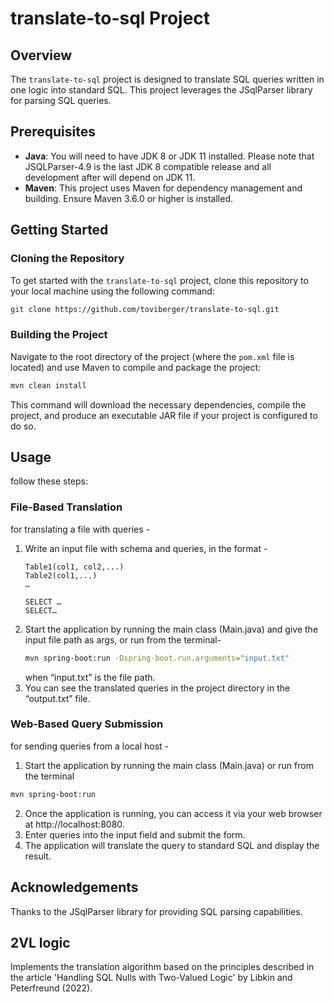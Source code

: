 # translate-to-sql Project

## Overview
The `translate-to-sql` project is designed to translate SQL queries written in one logic into standard SQL. This project leverages the JSqlParser library for parsing SQL queries.


## Prerequisites
- **Java**: You will need to have JDK 8 or JDK 11 installed. Please note that JSQLParser-4.9 is the last JDK 8 compatible release and all development after will depend on JDK 11.
- **Maven**: This project uses Maven for dependency management and building. Ensure Maven 3.6.0 or higher is installed.


## Getting Started

### Cloning the Repository
To get started with the `translate-to-sql` project, clone this repository to your local machine using the following command:

```bash
git clone https://github.com/toviberger/translate-to-sql.git
```

### Building the Project
Navigate to the root directory of the project (where the `pom.xml` file is located) and use Maven to compile and package the project:

```bash
mvn clean install
```
This command will download the necessary dependencies, compile the project, and produce an executable JAR file if your project is configured to do so.


## Usage
follow these steps:

### File-Based Translation
for translating a file with queries -
1. Write an input file with schema and queries, in the format -
   ```text
   Table1(col1, col2,...)
   Table2(col1,...)
   …

   SELECT …
   SELECT…
   ```
2. Start the application by running the main class (Main.java) and give the input file path as args, or run from the terminal-
   ```bash
   mvn spring-boot:run -Dspring-boot.run.arguments="input.txt"
   ```
   when “input.txt” is the file path.
3. You can see the translated queries in the project directory in the “output.txt” file.

### Web-Based Query Submission
for sending queries from a local host -
1. Start the application by running the main class (Main.java) or run from the terminal
```bash
mvn spring-boot:run
```
2. Once the application is running, you can access it via your web browser at http://localhost:8080.
3. Enter queries into the input field and submit the form.
4. The application will translate the query to standard SQL and display the result.


## Acknowledgements
Thanks to the JSqlParser library for providing SQL parsing capabilities.


## 2VL logic
Implements the translation algorithm based on the principles described in the article 'Handling SQL Nulls with Two-Valued Logic' by Libkin and Peterfreund (2022).
